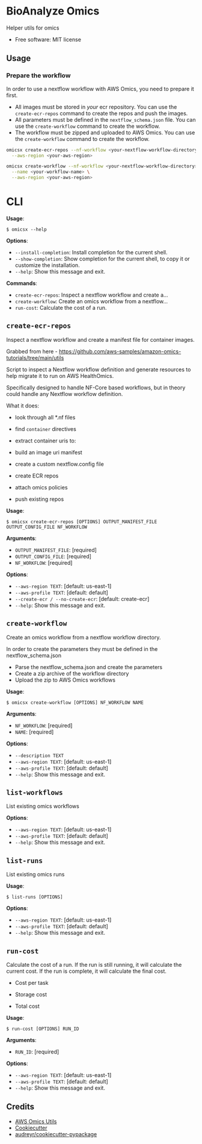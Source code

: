 # BioAnalyze Omics

Helper utils for omics

* Free software: MIT license

## Usage

### Prepare the workflow

In order to use a nextflow workflow with AWS Omics, you need to prepare it first.

* All images must be stored in *your* ecr repository. You can use the `create-ecr-repos` command to create the repos and
  push the images.
* All parameters must be defined in the `nextflow_schema.json` file. You can use the `create-workflow` command to create
  the workflow.
* The workflow must be zipped and uploaded to AWS Omics. You can use the `create-workflow` command to create the
  workflow.

```bash
omicsx create-ecr-repos --nf-workflow <your-nextflow-workflow-directory> \
  --aws-region <your-aws-region>

omicsx create-workflow --nf-workflow <your-nextflow-workflow-directory> \
  --name <your-workflow-name> \
  --aws-region <your-aws-region>
```

# CLI

**Usage**:

```console
$ omicsx --help
```

**Options**:

* `--install-completion`: Install completion for the current shell.
* `--show-completion`: Show completion for the current shell, to copy it or customize the installation.
* `--help`: Show this message and exit.

**Commands**:

* `create-ecr-repos`: Inspect a nextflow workflow and create a...
* `create-workflow`: Create an omics workflow from a nextflow...
* `run-cost`: Calculate the cost of a run.

## `create-ecr-repos`

Inspect a nextflow workflow and create a manifest file for container images.

Grabbed from here - https://github.com/aws-samples/amazon-omics-tutorials/tree/main/utils

Script to inspect a Nextflow workflow definition and generate resources
to help migrate it to run on AWS HealthOmics.

Specifically designed to handle NF-Core based workflows, but in theory could
handle any Nextflow workflow definition.

What it does:

- look through all *.nf files

- find `container` directives

- extract container uris to:

- build an image uri manifest

- create a custom nextflow.config file

- create ECR repos

- attach omics policies

- push existing repos

**Usage**:

```console
$ omicsx create-ecr-repos [OPTIONS] OUTPUT_MANIFEST_FILE OUTPUT_CONFIG_FILE NF_WORKFLOW
```

**Arguments**:

* `OUTPUT_MANIFEST_FILE`: [required]
* `OUTPUT_CONFIG_FILE`: [required]
* `NF_WORKFLOW`: [required]

**Options**:

* `--aws-region TEXT`: [default: us-east-1]
* `--aws-profile TEXT`: [default: default]
* `--create-ecr / --no-create-ecr`: [default: create-ecr]
* `--help`: Show this message and exit.

## `create-workflow`

Create an omics workflow from a nextflow workflow directory.

In order to create the parameters they must be defined in the nextflow_schema.json

- Parse the nextflow_schema.json and create the parameters
- Create a zip archive of the workflow directory
- Upload the zip to AWS Omics workflows

**Usage**:

```console
$ omicsx create-workflow [OPTIONS] NF_WORKFLOW NAME
```

**Arguments**:

* `NF_WORKFLOW`: [required]
* `NAME`: [required]

**Options**:

* `--description TEXT`
* `--aws-region TEXT`: [default: us-east-1]
* `--aws-profile TEXT`: [default: default]
* `--help`: Show this message and exit.

## `list-workflows`

List existing omics workflows

**Options**:

* `--aws-region TEXT`: [default: us-east-1]
* `--aws-profile TEXT`: [default: default]
* `--help`: Show this message and exit.

## `list-runs`

List existing omics runs

**Usage**:

```console
$ list-runs [OPTIONS]
```

**Options**:

* `--aws-region TEXT`: [default: us-east-1]
* `--aws-profile TEXT`: [default: default]
* `--help`: Show this message and exit.

## `run-cost`

Calculate the cost of a run. If the run is still running, it will calculate the current cost. If the run is complete, it
will calculate the final cost.

* Cost per task

* Storage cost

* Total cost

**Usage**:

```console
$ run-cost [OPTIONS] RUN_ID
```

**Arguments**:

* `RUN_ID`: [required]

**Options**:

* `--aws-region TEXT`: [default: us-east-1]
* `--aws-profile TEXT`: [default: default]
* `--help`: Show this message and exit.

## Credits

* [AWS Omics Utils](https://github.com/aws-samples/amazon-omics-tutorials/tree/main/utils/scripts)
* [Cookiecutter]( https://github.com/audreyr/cookiecutter)
* [audreyr/cookiecutter-pypackage](https://github.com/audreyr/cookiecutter-pypackage)
